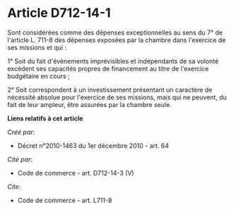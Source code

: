 # Article D712-14-1

Sont considérées comme des dépenses exceptionnelles au sens du 7° de l'article L. 711-8 des dépenses exposées par la chambre
dans l'exercice de ses missions et qui :

1° Soit du fait d'événements imprévisibles et indépendants de sa volonté excèdent ses capacités propres de financement au
titre de l'exercice budgétaire en cours ;

2° Soit correspondent à un investissement présentant un caractère de nécessité absolue pour l'exercice de ses missions, mais
qui ne peuvent, du fait de leur ampleur, être assurées par la chambre seule.

**Liens relatifs à cet article**

_Créé par_:

  - Décret n°2010-1463 du 1er décembre 2010 - art. 64

_Cité par_:

  - Code de commerce - art. D712-14-3 (V)

_Cite_:

  - Code de commerce - art. L711-8
